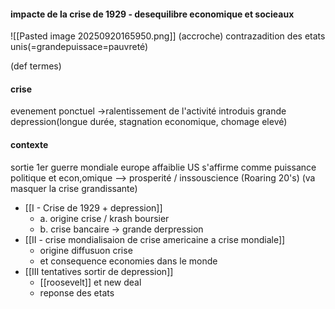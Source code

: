 #### impacte de la crise de 1929 - desequilibre economique et socieaux
![[Pasted image 20250920165950.png]]
(accroche)
contrazadition des etats unis(=grandepuissace=pauvreté)

(def termes)
#### crise
evenement ponctuel
->ralentissement de l'activité
introduis grande depression(longue durée, stagnation economique, chomage elevé)

#### contexte
sortie 1er guerre mondiale
europe affaiblie
US s'affirme comme puissance politique et econ,omique
--> prosperité / inssouscience (Roaring 20's)
(va masquer la crise grandissante)

- [[I - Crise de 1929 + depression]]
	- a. origine crise / krash boursier
	- b. crise bancaire -> grande derpression
- [[II - crise mondialisaion de crise americaine a crise mondiale]]
	- origine diffusuon crise
	- et consequence economies dans le monde
- [[III tentatives sortir de depression]]
	- [[roosevelt]] et new deal
	- reponse des etats 